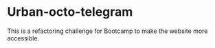 # Urban-octo-telegram
This is a refactoring challenge for Bootcamp to make the website more accessible. 
